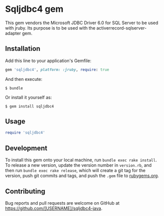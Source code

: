 # Sqljdbc4 gem

This gem vendors the Microsoft JDBC Driver 6.0 for SQL Server to be used with jruby.
Its purpose is to be used with the activerrecord-sqlserver-adapter gem.

## Installation

Add this line to your application's Gemfile:

```ruby
gem 'sqljdbc4', platform: :jruby, require: true
```

And then execute:

    $ bundle

Or install it yourself as:

    $ gem install sqljdbc4

## Usage

```ruby
require 'sqljdbc4'
```

## Development

To install this gem onto your local machine, run `bundle exec rake install`. To release a new version, update the version number in `version.rb`, and then run `bundle exec rake release`, which will create a git tag for the version, push git commits and tags, and push the `.gem` file to [rubygems.org](https://rubygems.org).

## Contributing

Bug reports and pull requests are welcome on GitHub at https://github.com/[USERNAME]/sqljdbc4-java.

